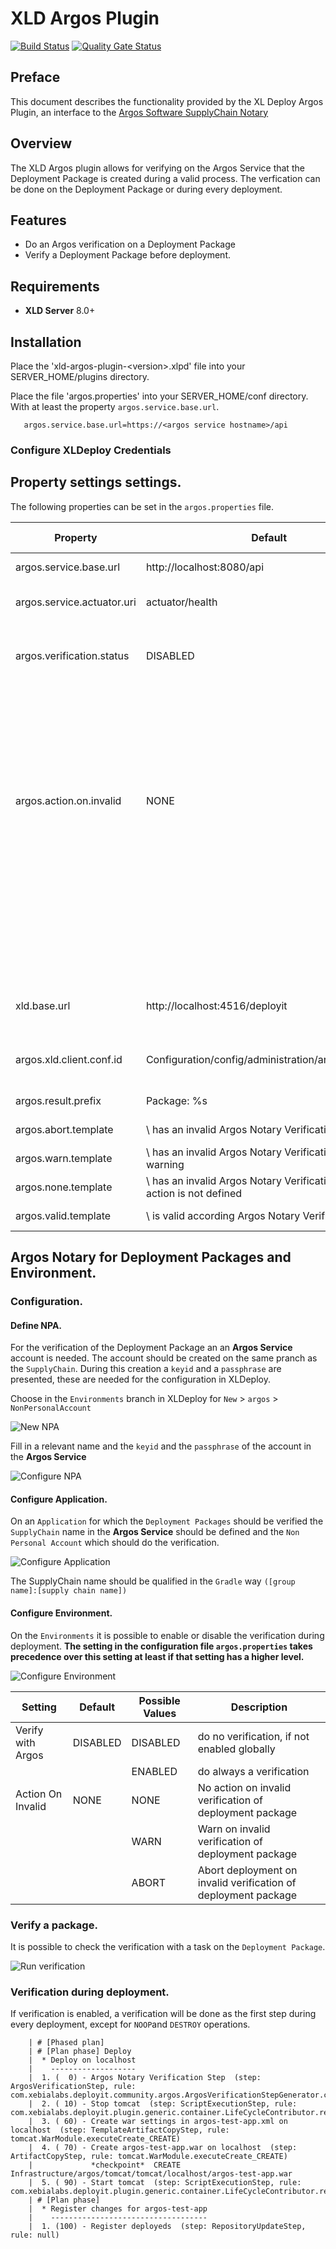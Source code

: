 # XLD Argos Plugin 

[![Build Status](https://cloud.drone.io/api/badges/argosnotary/xld-argos-plugin/status.svg)](https://cloud.drone.io/argosnotary/xld-argos-plugin) [![Quality Gate Status](https://sonarcloud.io/api/project_badges/measure?project=xld-argos-plugin&metric=alert_status)](https://sonarcloud.io/dashboard?id=xld-argos-plugin)

## Preface ##

This document describes the functionality provided by the XL Deploy Argos Plugin, an interface to the [Argos Software SupplyChain Notary](https://github.com/argosnotary)

## Overview ##

The XLD Argos plugin allows for verifying on the Argos Service that the Deployment Package is created during a valid process. The verfication can be done on the Deployment Package or during every deployment.

## Features ##

* Do an Argos verification on a Deployment Package
* Verify a Deployment Package before deployment.

## Requirements ##

* **XLD Server** 8.0+
        

## Installation

Place the 'xld-argos-plugin-&lt;version&gt;.xlpd' file into your SERVER_HOME/plugins directory.

Place the file 'argos.properties' into your SERVER_HOME/conf directory. With at least the property `argos.service.base.url`.

```
   argos.service.base.url=https://<argos service hostname>/api
```

### Configure XLDeploy Credentials

## Property settings settings.

The following properties can be set in the `argos.properties` file.

| Property                   | Default                   | Possible Values | Description                                             |
|--------------------------- | ------------------------- | --------------- | ------------------------------------------------------- |
| argos.service.base.url     | http://localhost:8080/api |          | Url of the Argos Service                                       |
| argos.service.actuator.uri | actuator/health           |          | uri to check status of Argos Service                           |
| argos.verification.status  | DISABLED                  | DISABLED | do no verification, if not enabled on the Environment          | 
|                            |                           | ENABLED  | do always a verification, independent of Environment setting   |
| argos.action.on.invalid    | NONE                      | NONE     | No action on invalid verification of deployment package        |
|                            |                           | WARN     | Warn on invalid verification of deployment package             |
|                            |                           | ABORT    | Abort deployment on invalid verification of deployment package |
| xld.base.url               | http://localhost:4516/deployit                                          | | Url for this XL Deploy instance to do REST calls |
| argos.xld.client.conf.id   | Configuration/config/administration/argos/xldconfig                     | | argos.xldeploy Ci with XL Deploy credentials     |
| argos.result.prefix        | Package: %s                                                             | | log message prefix                               |
| argos.abort.template       | \ has an invalid Argos Notary Verification, abort                       | | log message on abort                             |
| argos.warn.template        | \ has an invalid Argos Notary Verification, this is a warning           | | log message on warn                              |
| argos.none.template        | \ has an invalid Argos Notary Verification but an action is not defined | | log message on no action                         |
| argos.valid.template       | \ is valid according Argos Notary Verification                          | | log message prefix                               |

## Argos Notary for Deployment Packages and Environment.

### Configuration.

#### Define NPA.

For the verification of the Deployment Package an an **Argos Service** account is needed. The account should be created on the same pranch as the `SupplyChain`. During this creation a `keyid` and a `passphrase` are presented, these are needed for the configuration in XLDeploy.

Choose in the `Environments` branch in XLDeploy for `New` > `argos` > `NonPersonalAccount`

![New NPA](images/npa_new.png)

Fill in a relevant name and the `keyid` and the `passphrase` of the account in the **Argos Service**

![Configure NPA](images/npa_configure.png)

#### Configure Application.

On an `Application` for which the `Deployment Packages` should be verified the `SupplyChain` name in the **Argos Service** should be defined and the `Non Personal Account` which should do the verification.

![Configure Application](images/application_configure.png)

The SupplyChain name should be qualified in the `Gradle` way `([group name]:[supply chain name])`

#### Configure Environment.

On the `Environments` it is possible to enable or disable the verification during deployment. **The setting in the configuration file `argos.properties` takes precedence over this setting at least if that setting has a higher level.**

![Configure Environment](images/environment_configure.png)


| Setting           | Default  | Possible Values | Description                                                    |
|------------------ | -------- | --------------- | -------------------------------------------------------------- |
| Verify with Argos | DISABLED | DISABLED        | do no verification, if not enabled globally                    | 
|                   |          | ENABLED         | do always a verification                                       |
| Action On Invalid | NONE     | NONE            | No action on invalid verification of deployment package        |
|                   |          | WARN            | Warn on invalid verification of deployment package             |
|                   |          | ABORT           | Abort deployment on invalid verification of deployment package |


### Verify a package.

It is possible to check the verification with a task on the `Deployment Package`.

![Run verification](images/verify_run.png)

### Verification during deployment.

If verification is enabled, a verification will be done as the first step during every deployment, except for `NOOP`and `DESTROY` operations.

```
    | # [Phased plan] 
    | # [Plan phase] Deploy
    |  * Deploy on localhost
    |    -------------------
    |  1. (  0) - Argos Notary Verification Step  (step: ArgosVerificationStep, rule: com.xebialabs.deployit.community.argos.ArgosVerificationStepGenerator.contribute)
    |  2. ( 10) - Stop tomcat  (step: ScriptExecutionStep, rule: com.xebialabs.deployit.plugin.generic.container.LifeCycleContributor.restartContainers)
    |  3. ( 60) - Create war settings in argos-test-app.xml on localhost  (step: TemplateArtifactCopyStep, rule: tomcat.WarModule.executeCreate_CREATE)
    |  4. ( 70) - Create argos-test-app.war on localhost  (step: ArtifactCopyStep, rule: tomcat.WarModule.executeCreate_CREATE)
    |             *checkpoint*  CREATE Infrastructure/argos/tomcat/tomcat/localhost/argos-test-app.war
    |  5. ( 90) - Start tomcat  (step: ScriptExecutionStep, rule: com.xebialabs.deployit.plugin.generic.container.LifeCycleContributor.restartContainers)
    | # [Plan phase] 
    |  * Register changes for argos-test-app
    |    -----------------------------------
    |  1. (100) - Register deployeds  (step: RepositoryUpdateStep, rule: null)
```

 



